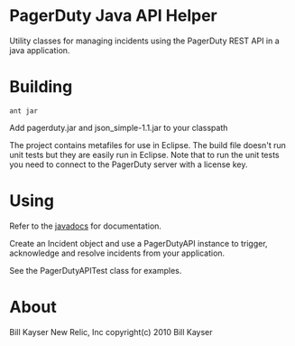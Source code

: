 PagerDuty Java API Helper
======================================

Utility classes for managing incidents using the PagerDuty REST API in a 
java application.

Building
======================================

    ant jar

Add pagerduty.jar and json_simple-1.1.jar to your classpath

The project contains metafiles for use in Eclipse.  The build file doesn't 
run unit tests but they are easily run in Eclipse.  Note that to run
the unit tests you need to connect to the PagerDuty server with a license
key.

Using
======================================

Refer to the [javadocs](http://bkayser.github.com/pagerduty-java) for documentation.

Create an Incident object and use a PagerDutyAPI instance to trigger, acknowledge
and resolve incidents from your application.

See the PagerDutyAPITest class for examples.

About
======================================

Bill Kayser
New Relic, Inc
copyright(c) 2010 Bill Kayser

